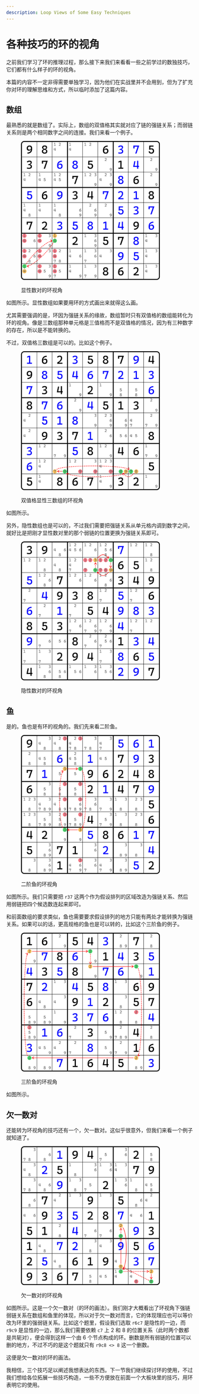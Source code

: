 ```yaml
---
description: Loop Views of Some Easy Techniques
---
```


# 各种技巧的环的视角

之前我们学习了环的推理过程，那么接下来我们来看看一些之前学过的数独技巧，它们都有什么样子的环的视角。

本篇的内容不一定非得需要单独学习，因为他们在实战里并不会用到，但为了扩充你对环的理解思维和方式，所以临时添加了这篇内容。

## 数组 <a href="#subset" id="subset"></a>

最熟悉的就是数组了。实际上，数组的双值格其实就对应了链的强链关系；而弱链关系则是两个相同数字之间的连接。我们来看一个例子。

<figure><img src="../../.gitbook/assets/images_0338.png" alt="" width="375"><figcaption><p>显性数对的环视角</p></figcaption></figure>

如图所示。显性数组如果要用环的方式画出来就得这么画。

尤其需要强调的是，环因为强链关系的缘故，数组暂时只有双值格的数组能转化为环的视角。像是三数组那种单元格是三值格而不是双值格的情况，因为有三种数字的存在，所以是不能转换的。

不过，双值格三数组是可以的。比如这个例子。

<figure><img src="../../.gitbook/assets/images_0339.png" alt="" width="375"><figcaption><p>双值格显性三数组的环视角</p></figcaption></figure>

如图所示。

另外，隐性数组也是可以的，不过我们需要把强链关系从单元格内调到数字之间，就好比是把刚才显性数对里的那个弱链的位置更换为强链关系即可。

<figure><img src="../../.gitbook/assets/images_0340.png" alt="" width="375"><figcaption><p>隐性数对的环视角</p></figcaption></figure>

## 鱼 <a href="#fish" id="fish"></a>

是的。鱼也是有环的视角的。我们先来看二阶鱼。

<figure><img src="../../.gitbook/assets/images_0341.png" alt="" width="375"><figcaption><p>二阶鱼的环视角</p></figcaption></figure>

如图所示。我们只需要把 `r37` 这两个作为假设排列的区域改造为强链关系、然后用弱链把四个候选数连起来即可。

和前面数组的要求类似，鱼也需要要求假设排列的地方只能有两处才能转换为强链关系。如果可以的话，更高规格的鱼也是可以转的，比如这个三阶鱼的例子。

<figure><img src="../../.gitbook/assets/images_0342.png" alt="" width="375"><figcaption><p>三阶鱼的环视角</p></figcaption></figure>

如图所示。

## 欠一数对 <a href="#almost-locked-candidates" id="almost-locked-candidates"></a>

还能转为环视角的技巧还有一个，欠一数对。这似乎很意外，但我们来看一个例子就知道了。

<figure><img src="../../.gitbook/assets/image.png" alt="" width="375"><figcaption><p>欠一数对的环视角</p></figcaption></figure>

如图所示。这是一个欠一数对（的环的画法）。我们刚才大概看出了环视角下强链弱链关系在数组和鱼里的体现，所以对于欠一数对而言，它的体现理应也可以等价改为环里的强弱链关系。比如这个题里，假设我们选取 `r6c7` 是隐性的一边，而 `r9c9` 是显性的一边，那么我们需要依赖 `c7` 上 2 和 8 的位置关系（此时两个数都是共轭对），便会得到这样一个由 6 个节点构成的环。删数是所有弱链的位置可以删的地方，不过不巧的是这个题就只有 `r9c8 <> 8` 这一个删数。

这便是欠一数对的环的画法。

我相信，三个技巧足以阐述我想表达的东西。下一节我们继续探讨环的使用，不过我们想给各位拓展一些技巧构造，一些不方便放在前面一个大板块里的技巧，用环表明它的使用。
